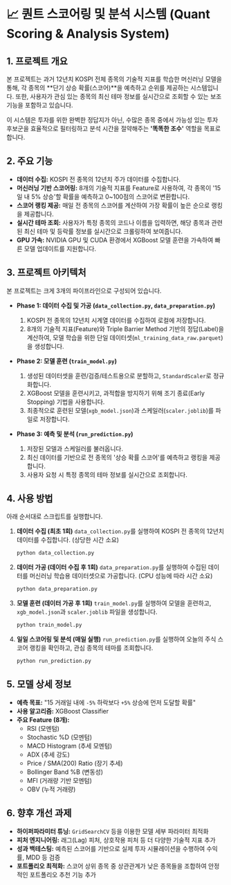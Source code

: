 # 📈 퀀트 스코어링 및 분석 시스템 (Quant Scoring & Analysis System)

## 1. 프로젝트 개요

본 프로젝트는 과거 12년치 KOSPI 전체 종목의 기술적 지표를 학습한 머신러닝 모델을 통해, 각 종목의 **단기 상승 확률(스코어)**을 예측하고 순위를 제공하는 시스템입니다. 또한, 사용자가 관심 있는 종목의 최신 테마 정보를 실시간으로 조회할 수 있는 보조 기능을 포함하고 있습니다.

이 시스템은 투자를 위한 완벽한 정답지가 아닌, 수많은 종목 중에서 가능성 있는 투자 후보군을 효율적으로 필터링하고 분석 시간을 절약해주는 **'똑똑한 조수'** 역할을 목표로 합니다.

## 2. 주요 기능

* **데이터 수집:** KOSPI 전 종목의 12년치 주가 데이터를 수집합니다.
* **머신러닝 기반 스코어링:** 8개의 기술적 지표를 Feature로 사용하여, 각 종목이 '15일 내 5% 상승'할 확률을 예측하고 0~100점의 스코어로 변환합니다.
* **스코어 랭킹 제공:** 매일 전 종목의 스코어를 계산하여 가장 확률이 높은 순으로 랭킹을 제공합니다.
* **실시간 테마 조회:** 사용자가 특정 종목의 코드나 이름을 입력하면, 해당 종목과 관련된 최신 테마 및 등락률 정보를 실시간으로 크롤링하여 보여줍니다.
* **GPU 가속:** NVIDIA GPU 및 CUDA 환경에서 XGBoost 모델 훈련을 가속하여 빠른 모델 업데이트를 지원합니다.

## 3. 프로젝트 아키텍처

본 프로젝트는 크게 3개의 파이프라인으로 구성되어 있습니다.

* **Phase 1: 데이터 수집 및 가공 (`data_collection.py`, `data_preparation.py`)**
    1.  KOSPI 전 종목의 12년치 시계열 데이터를 수집하여 로컬에 저장합니다.
    2.  8개의 기술적 지표(Feature)와 Triple Barrier Method 기반의 정답(Label)을 계산하여, 모델 학습을 위한 단일 데이터셋(`ml_training_data_raw.parquet`)을 생성합니다.

* **Phase 2: 모델 훈련 (`train_model.py`)**
    1.  생성된 데이터셋을 훈련/검증/테스트용으로 분할하고, `StandardScaler`로 정규화합니다.
    2.  XGBoost 모델을 훈련시키고, 과적합을 방지하기 위해 조기 종료(Early Stopping) 기법을 사용합니다.
    3.  최종적으로 훈련된 모델(`xgb_model.json`)과 스케일러(`scaler.joblib`)를 파일로 저장합니다.

* **Phase 3: 예측 및 분석 (`run_prediction.py`)**
    1.  저장된 모델과 스케일러를 불러옵니다.
    2.  최신 데이터를 기반으로 전 종목의 '상승 확률 스코어'를 예측하고 랭킹을 제공합니다.
    3.  사용자 요청 시 특정 종목의 테마 정보를 실시간으로 조회합니다.

## 4. 사용 방법

아래 순서대로 스크립트를 실행합니다.

1.  **데이터 수집 (최초 1회)**
    `data_collection.py`를 실행하여 KOSPI 전 종목의 12년치 데이터를 수집합니다. (상당한 시간 소요)
    ```bash
    python data_collection.py
    ```

2.  **데이터 가공 (데이터 수집 후 1회)**
    `data_preparation.py`를 실행하여 수집된 데이터를 머신러닝 학습용 데이터셋으로 가공합니다. (CPU 성능에 따라 시간 소요)
    ```bash
    python data_preparation.py
    ```

3.  **모델 훈련 (데이터 가공 후 1회)**
    `train_model.py`를 실행하여 모델을 훈련하고, `xgb_model.json`과 `scaler.joblib` 파일을 생성합니다.
    ```bash
    python train_model.py
    ```

4.  **일일 스코어링 및 분석 (매일 실행)**
    `run_prediction.py`를 실행하여 오늘의 주식 스코어 랭킹을 확인하고, 관심 종목의 테마를 조회합니다.
    ```bash
    python run_prediction.py
    ```

## 5. 모델 상세 정보

* **예측 목표:** "15 거래일 내에 `-5%` 하락보다 `+5%` 상승에 먼저 도달할 확률"
* **사용 알고리즘:** XGBoost Classifier
* **주요 Feature (8개):**
    * RSI (모멘텀)
    * Stochastic %D (모멘텀)
    * MACD Histogram (추세 모멘텀)
    * ADX (추세 강도)
    * Price / SMA(200) Ratio (장기 추세)
    * Bollinger Band %B (변동성)
    * MFI (거래량 기반 모멘텀)
    * OBV (누적 거래량)

## 6. 향후 개선 과제

* **하이퍼파라미터 튜닝:** `GridSearchCV` 등을 이용한 모델 세부 파라미터 최적화
* **피처 엔지니어링:** 래그(Lag) 피처, 상호작용 피처 등 더 다양한 기술적 지표 추가
* **성과 백테스팅:** 예측된 스코어를 기반으로 실제 투자 시뮬레이션을 수행하여 수익률, MDD 등 검증
* **포트폴리오 최적화:** 스코어 상위 종목 중 상관관계가 낮은 종목들을 조합하여 안정적인 포트폴리오 추천 기능 추가
